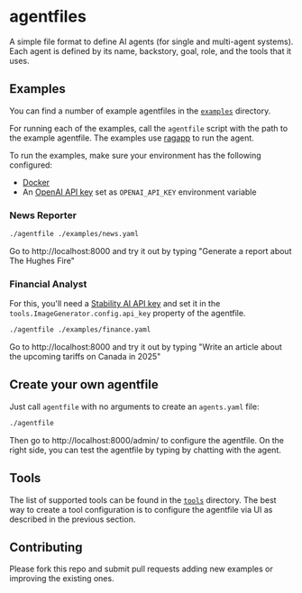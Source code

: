 # agentfiles

A simple file format to define AI agents (for single and multi-agent systems). 
Each agent is defined by its name, backstory, goal, role, and the tools that it uses.

## Examples

You can find a number of example agentfiles in the [`examples`](examples) directory. 

For running each of the examples, call the `agentfile` script with the path to the example agentfile. The examples use [ragapp](https://github.com/ragapp/ragapp) to run the agent.

To run the examples, make sure your environment has the following configured:

- [Docker](https://www.docker.com/)
- An [OpenAI API key](https://platform.openai.com/account/api-keys) set as `OPENAI_API_KEY` environment variable

### News Reporter

```bash
./agentfile ./examples/news.yaml
```

Go to http://localhost:8000 and try it out by typing "Generate a report about The Hughes Fire"

### Financial Analyst

For this, you'll need a [Stability AI API key](https://platform.stability.ai/account/keys) and set it in the `tools.ImageGenerator.config.api_key` property of the agentfile.

```bash
./agentfile ./examples/finance.yaml
```

Go to http://localhost:8000 and try it out by typing "Write an article about the upcoming tariffs on Canada in 2025"

## Create your own agentfile

Just call `agentfile` with no arguments to create an `agents.yaml` file:

```bash
./agentfile
```

Then go to http://localhost:8000/admin/ to configure the agentfile. On the right side, you can test the agentfile by typing by chatting with the agent.

## Tools 

The list of supported tools can be found in the [`tools`](https://github.com/ragapp/ragapp/tree/main/src/ragapp/backend/models/tools) directory. The best way to create a tool configuration is to configure the agentfile via UI as described in the previous section.

## Contributing

Please fork this repo and submit pull requests adding new examples or improving the existing ones.